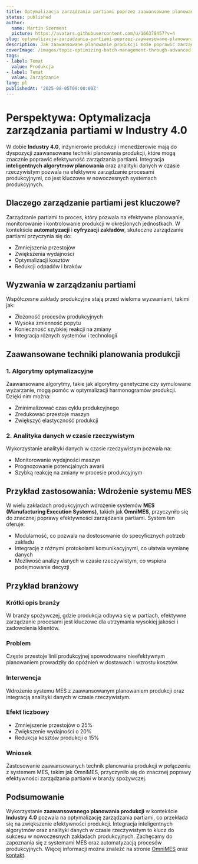 ```yaml
---
title: Optymalizacja zarządzania partiami poprzez zaawansowane planowanie produkcji w Industry 4.0
status: published
author:
  name: Martin Szerment
  picture: https://avatars.githubusercontent.com/u/166378457?v=4
slug: optymalizacja-zarzadzania-partiami-poprzez-zaawansowane-planowanie-produkcji-w-industry-4-0
description: Jak zaawansowane planowanie produkcji może poprawić zarządzanie partiami w nowoczesnych systemach produkcyjnych.
coverImage: /images/topic-optimizing-batch-management-through-advanced-production-scheduling-in-industry-4-0-enhancing-manufacturing-efficie.png
tags:
- label: Temat
  value: Produkcja
- label: Temat
  value: Zarządzanie
lang: pl
publishedAt: '2025-08-05T09:00:00Z'
---
```

# Perspektywa: Optymalizacja zarządzania partiami w Industry 4.0

W dobie **Industry 4.0**, inżynierowie produkcji i menedżerowie mają do dyspozycji zaawansowane techniki planowania produkcji, które mogą znacznie poprawić efektywność zarządzania partiami. Integracja **inteligentnych algorytmów planowania** oraz analityki danych w czasie rzeczywistym pozwala na efektywne zarządzanie procesami produkcyjnymi, co jest kluczowe w nowoczesnych systemach produkcyjnych.

## Dlaczego zarządzanie partiami jest kluczowe?

Zarządzanie partiami to proces, który pozwala na efektywne planowanie, monitorowanie i kontrolowanie produkcji w określonych jednostkach. W kontekście **automatyzacji** i **cyfryzacji zakładów**, skuteczne zarządzanie partiami przyczynia się do:

- Zmniejszenia przestojów
- Zwiększenia wydajności
- Optymalizacji kosztów
- Redukcji odpadów i braków

## Wyzwania w zarządzaniu partiami

Współczesne zakłady produkcyjne stają przed wieloma wyzwaniami, takimi jak:

- Złożoność procesów produkcyjnych
- Wysoka zmienność popytu
- Konieczność szybkiej reakcji na zmiany
- Integracja różnych systemów i technologii

## Zaawansowane techniki planowania produkcji

### 1. Algorytmy optymalizacyjne

Zaawansowane algorytmy, takie jak algorytmy genetyczne czy symulowane wyżarzanie, mogą pomóc w optymalizacji harmonogramów produkcji. Dzięki nim można:

- Zminimalizować czas cyklu produkcyjnego
- Zredukować przestoje maszyn
- Zwiększyć elastyczność produkcji

### 2. Analityka danych w czasie rzeczywistym

Wykorzystanie analityki danych w czasie rzeczywistym pozwala na:

- Monitorowanie wydajności maszyn
- Prognozowanie potencjalnych awarii
- Szybką reakcję na zmiany w procesie produkcyjnym

## Przykład zastosowania: Wdrożenie systemu MES

W wielu zakładach produkcyjnych wdrożenie systemów **MES (Manufacturing Execution Systems)**, takich jak **OmniMES**, przyczyniło się do znacznej poprawy efektywności zarządzania partiami. System ten oferuje:

- Modularność, co pozwala na dostosowanie do specyficznych potrzeb zakładu
- Integrację z różnymi protokołami komunikacyjnymi, co ułatwia wymianę danych
- Możliwość analizy danych w czasie rzeczywistym, co wspiera podejmowanie decyzji

## Przykład branżowy

### Krótki opis branży

W branży spożywczej, gdzie produkcja odbywa się w partiach, efektywne zarządzanie procesami jest kluczowe dla utrzymania wysokiej jakości i zadowolenia klientów.

### Problem

Częste przestoje linii produkcyjnej spowodowane nieefektywnym planowaniem prowadziły do opóźnień w dostawach i wzrostu kosztów.

### Interwencja

Wdrożenie systemu MES z zaawansowanym planowaniem produkcji oraz integracją analityki danych w czasie rzeczywistym.

### Efekt liczbowy

- Zmniejszenie przestojów o 25%
- Zwiększenie wydajności o 20%
- Redukcja kosztów produkcji o 15%

### Wniosek

Zastosowanie zaawansowanych technik planowania produkcji w połączeniu z systemem MES, takim jak OmniMES, przyczyniło się do znacznej poprawy efektywności zarządzania partiami w branży spożywczej.

## Podsumowanie

Wykorzystanie **zaawansowanego planowania produkcji** w kontekście **Industry 4.0** pozwala na optymalizację zarządzania partiami, co przekłada się na zwiększenie efektywności produkcji. Integracja inteligentnych algorytmów oraz analityki danych w czasie rzeczywistym to klucz do sukcesu w nowoczesnych zakładach produkcyjnych. Zachęcamy do zapoznania się z systemami MES oraz automatyzacją procesów produkcyjnych. Więcej informacji można znaleźć na stronie [OmniMES](https://www.omnimes.com/pl/projekt) oraz [kontakt](https://www.omnimes.com/pl/kontakt).
